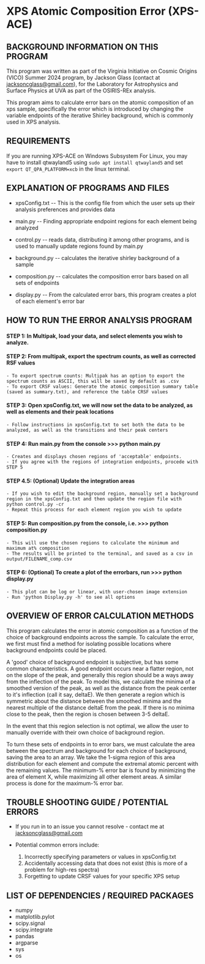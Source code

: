# XPS Atomic Composition Error (XPS-ACE)
## BACKGROUND INFORMATION ON THIS PROGRAM

This program was written as part of the Virginia Initiative on Cosmic Origins (VICO) Summer 2024 program, by Jackson Glass (contact at jacksoncglass@gmail.com), for the Laboratory for Astrophysics and Surface Physics at UVA as part of the OSIRIS-REx analysis. 

This program aims to calculate error bars on the atomic composition of an xps sample, specifically the error which is introduced by changing the variable endpoints of the iterative Shirley background, which is commonly used in XPS analysis.

## REQUIREMENTS

If you are running XPS-ACE on Windows Subsystem For Linux, you may have to install qtwayland5 using `sudo apt install qtwayland5` and set `export QT_QPA_PLATFORM=xcb` in the linux terminal.


## EXPLANATION OF PROGRAMS AND FILES

- xpsConfig.txt -- This is the config file from which the user sets up their analysis preferences and provides data

- main.py -- Finding appropriate endpoint regions for each element being analyzed

- control.py -- reads data, distributing it among other programs, and is used to manually update regions found by main.py

- background.py -- calculates the iterative shirley background of a sample

- composition.py -- calculates the composition error bars based on all sets of endpoints

- display.py -- From the calculated error bars, this program creates a plot of each element's error bar



## HOW TO RUN THE ERROR ANALYSIS PROGRAM
#### STEP 1: In Multipak, load your data, and select elements you wish to analyze.

#### STEP 2: From multipak, export the spectrum counts, as well as corrected RSF values

    - To export spectrum counts: Multipak has an option to export the spectrum counts as ASCII, this will be saved by default as .csv
    - To export CRSF values: Generate the atomic composition summary table (saved as summary.txt), and reference the table CRSF values

#### STEP 3: Open xpsConfig.txt, we will now set the data to be analyzed, as well as elements and their peak locations

    - Follow instructions in xpsConfig.txt to set both the data to be analyzed, as well as the transitions and their peak centers

#### STEP 4: Run main.py from the console >>> python main.py

    - Creates and displays chosen regions of 'acceptable' endpoints.
    - If you agree with the regions of integration endpoints, procede with STEP 5

#### STEP 4.5: (Optional) Update the integration areas

    - If you wish to edit the background region, manually set a background region in the xpsConfig.txt and then update the region file with python control.py -cr
    - Repeat this process for each element region you wish to update  

#### STEP 5: Run composition.py from the console, i.e. >>> python composition.py

    - This will use the chosen regions to calculate the minimum and maximum at% composition
    - The results will be printed to the terminal, and saved as a csv in output/FILENAME_comp.csv

#### STEP 6: (Optional) To create a plot of the errorbars, run >>> python display.py

    - This plot can be log or linear, with user-chosen image extension
    - Run 'python Display.py -h' to see all options



## OVERVIEW OF ERROR CALCULATION METHODS

This program calculates the error in atomic composition as a function of the choice of background endpoints across the sample. To calculate the error, we first must find a method for isolating possible locations where background endpoints could be placed.

A 'good' choice of background endpoint is subjective, but has some common characteristics. A good endpoint occurs near a flatter region, not on the slope of the peak, and generally this region should be a ways away from the inflection of the peak. To model this, we calculate the minima of a smoothed version of the peak, as well as the distance from the peak center to it's inflection (call it say, deltaE). We then generate a region which is symmetric about the distance between the smoothed minima and the nearest multiple of the distance deltaE from the peak. If there is no minima close to the peak, then the region is chosen between 3-5 deltaE.

In the event that this region selection is not optimal, we allow the user to manually override with their own choice of background region.

To turn these sets of endpoints in to error bars, we must calculate the area between the spectrum and background for each choice of background, saving the area to an array. We take the 1-sigma region of this area distribution for each element and compute the extremal atomic percent with the remaining values. The minimum-% error bar is found by minimizing the area of element X, while maximizing all other element areas. A similar process is done for the maximum-% error bar.


## TROUBLE SHOOTING GUIDE / POTENTIAL ERRORS

- If you run in to an issue you cannot resolve - contact me at jacksoncglass@gmail.com

- Potential common errors include:

    1) Incorrectly specifying parameters or values in xpsConfig.txt
    2) Accidentally accessing data that does not exist (this is more of a problem for high-res spectra)
    3) Forgetting to update CRSF values for your specific XPS setup



## LIST OF DEPENDENCIES / REQUIRED PACKAGES

- numpy
- matplotlib.pylot
- scipy.signal
- scipy.integrate
- pandas
- argparse
- sys
- os

